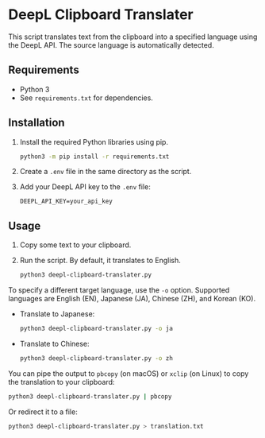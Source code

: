 # DeepL Clipboard Translater

This script translates text from the clipboard into a specified language using the DeepL API. The source language is automatically detected.

## Requirements

- Python 3
- See `requirements.txt` for dependencies.

## Installation

1.  Install the required Python libraries using pip.

    ```bash
    python3 -m pip install -r requirements.txt
    ```

2.  Create a `.env` file in the same directory as the script.

3.  Add your DeepL API key to the `.env` file:

    ```
    DEEPL_API_KEY=your_api_key
    ```

## Usage

1.  Copy some text to your clipboard.
2.  Run the script. By default, it translates to English.

    ```bash
    python3 deepl-clipboard-translater.py
    ```

To specify a different target language, use the `-o` option. Supported languages are English (EN), Japanese (JA), Chinese (ZH), and Korean (KO).

-   Translate to Japanese:
    ```bash
    python3 deepl-clipboard-translater.py -o ja
    ```

-   Translate to Chinese:
    ```bash
    python3 deepl-clipboard-translater.py -o zh
    ```

You can pipe the output to `pbcopy` (on macOS) or `xclip` (on Linux) to copy the translation to your clipboard:
```bash
python3 deepl-clipboard-translater.py | pbcopy
```

Or redirect it to a file:
```bash
python3 deepl-clipboard-translater.py > translation.txt
```
